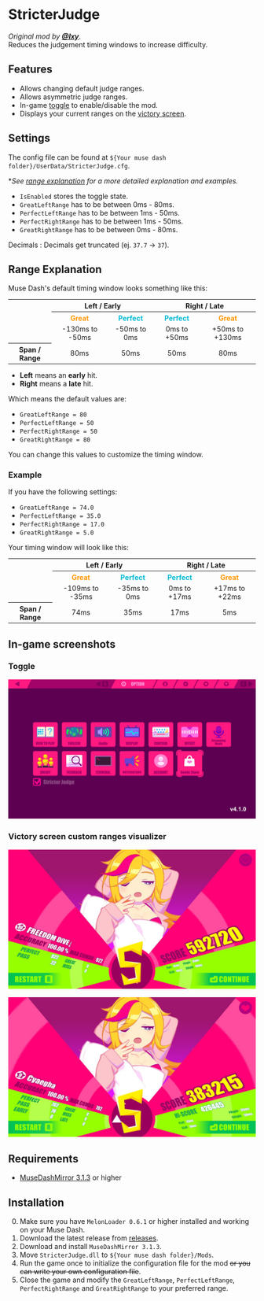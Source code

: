 # StricterJudge
*Original mod by [**@Ixy**](https://github.com/lxymahatma)*.\
Reduces the judgement timing windows to increase difficulty.

## Features
* Allows changing default judge ranges.
* Allows asymmetric judge ranges.
* In-game [toggle](#toggle) to enable/disable the mod.
* Displays your current ranges on the [victory screen](#victory-screen-custom-ranges-visualizer).

## Settings
The config file can be found at `${Your muse dash folder}/UserData/StricterJudge.cfg`.

**See [range explanation](#range-explanation) for a more detailed explanation and examples.*

* `IsEnabled` stores the toggle state.
* `GreatLeftRange` has to be between 0ms - 80ms.
* `PerfectLeftRange` has to be between 1ms - 50ms.
* `PerfectRightRange` has to be between 1ms - 50ms.
* `GreatRightRange` has to be between 0ms - 80ms.

Decimals
: Decimals get truncated (ej. `37.7` &rarr; `37`).

## Range Explanation
Muse Dash's default timing window looks something like this:
<style>
    .tb td { text-align: center }
    .gr { color: #FF9600 }
    .pr { color: #00BAD4 }
    .em { border: 0 }
</style>
<table class="tb">
    <tr>
        <th class="em"></th>
        <th colspan=2>Left / Early</th>
        <th colspan=2>Right / Late</th>
    </tr>
    <tr>
        <th class="em"></th>
        <th class="gr">Great</th>
        <th class="pr">Perfect</th>
        <th class="pr">Perfect</th>
        <th class="gr">Great</th>
    </tr>
    <tr>
        <td class="em"></td>
        <td>-130ms to -50ms</td>
        <td>-50ms to 0ms</td>
        <td>0ms to +50ms</td>
        <td>+50ms to +130ms</td>
    </tr>
    <tr>
        <th>Span / Range</th>
        <td>80ms</td>
        <td>50ms</td>
        <td>50ms</td>
        <td>80ms</td>
    </tr>
</table>

* **Left** means an **early** hit.
* **Right** means a **late** hit.

Which means the default values are:
* `GreatLeftRange = 80`
* `PerfectLeftRange = 50`
* `PerfectRightRange = 50`
* `GreatRightRange = 80`

You can change this values to customize the timing window.

### Example
If you have the following settings: 
* `GreatLeftRange = 74.0`
* `PerfectLeftRange = 35.0`
* `PerfectRightRange = 17.0`
* `GreatRightRange = 5.0`

Your timing window will look like this:

<table class="tb">
    <tr>
        <th class="em"></th>
        <th colspan=2>Left / Early</th>
        <th colspan=2>Right / Late</th>
    </tr>
    <tr>
        <th class="em"></th>
        <th class="gr">Great</th>
        <th class="pr">Perfect</th>
        <th class="pr">Perfect</th>
        <th class="gr">Great</th>
    </tr>
    <tr>
        <td class="em"></td>
        <td>-109ms to -35ms</td>
        <td>-35ms to 0ms</td>
        <td>0ms to +17ms</td>
        <td>+17ms to +22ms</td>
    </tr>
    <tr>
        <th>Span / Range</th>
        <td>74ms</td>
        <td>35ms</td>
        <td>17ms</td>
        <td>5ms</td>
    </tr>
</table>

## In-game screenshots
### Toggle
![Toggle.jpg](Media/Toggle.jpg)

### Victory screen custom ranges visualizer
![VictoryRanges.jpg](Media/VictoryRanges.jpg)

![VictoryRangesHigh.jpg](Media/VictoryRangesHigh.jpg)

## Requirements
* [MuseDashMirror 3.1.3](https://github.com/MDMods/MuseDashMirror/releases/latest) or higher

## Installation
0. Make sure you have `MelonLoader 0.6.1` or higher installed and working on your Muse Dash.
1. Download the latest release from [releases](https://github.com/Asgragrt/StricterJudge/releases/latest).
2. Download and install `MuseDashMirror 3.1.3`.
3. Move `StricterJudge.dll` to `${Your muse dash folder}/Mods`.
4. Run the game once to initialize the configuration file for the mod ~~or you can write your own configuration file~~.
5. Close the game and modify the `GreatLeftRange`, `PerfectLeftRange`, `PerfectRightRange` and `GreatRightRange` to your preferred range.